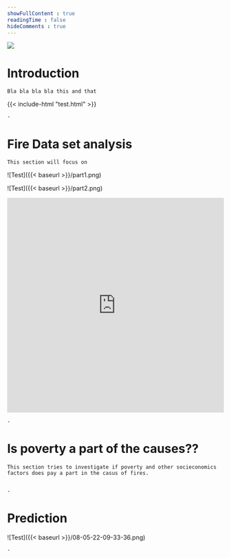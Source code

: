 ```yaml
---
showFullContent : true
readingTime : false
hideComments : true
---
```


![](https://images.pexels.com/photos/459225/pexels-photo-459225.jpeg?auto=compress&cs=tinysrgb&dpr=2&h=650&w=940)

# Introduction
    Bla bla bla bla this and that

{{< include-html "test.html" >}}


    -

# Fire Data set analysis
    This section will focus on 

 ![Test]({{< baseurl >}}/part1.png)


 ![Test]({{< baseurl >}}/part2.png)

<iframe src="https://wlindgreen.github.io/BicyclingInCopenhagen/13CS_map.html"
	sandbox="allow-same-origin allow-scripts"
	width="100%"
	height="500"
	scrolling="no"
	seamless="seamless"
	frameborder="0">
</iframe>

    -

# Is poverty a part of the causes??
    This section tries to investigate if poverty and other socieconomics factors does pay a part in the casus of fires.


    -

# Prediction    


![Test]({{< baseurl >}}/08-05-22-09-33-36.png)

    -

